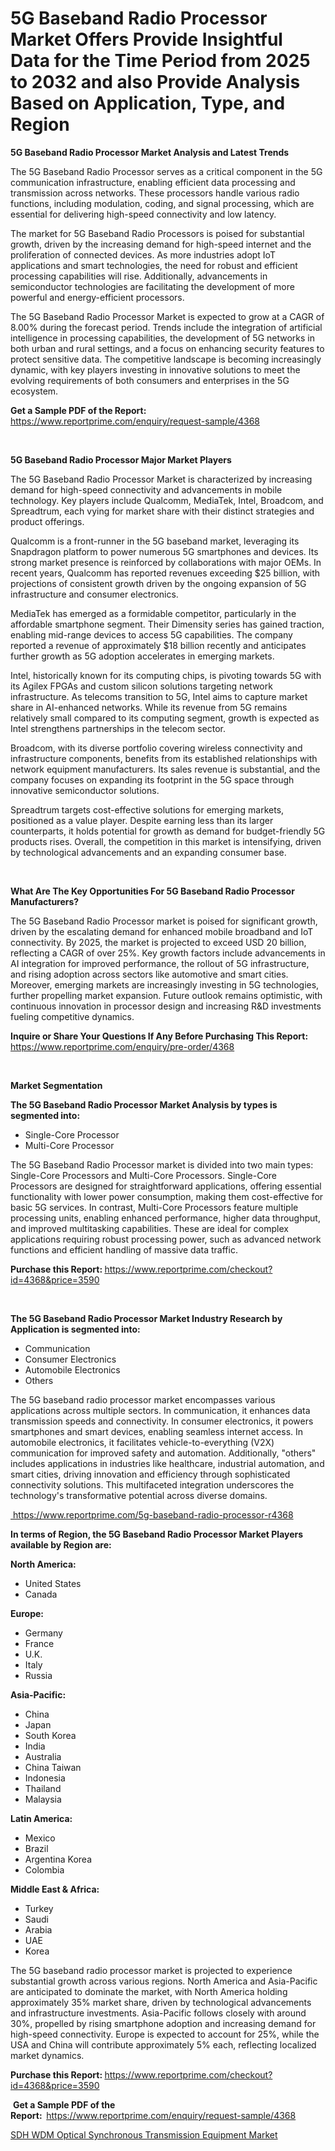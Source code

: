 <p><h1>5G Baseband Radio Processor Market Offers Provide Insightful Data for the Time Period from 2025 to 2032 and also Provide Analysis Based on Application, Type, and Region</h1></p><p><strong>5G Baseband Radio Processor Market Analysis and Latest Trends</strong></p>
<p><p>The 5G Baseband Radio Processor serves as a critical component in the 5G communication infrastructure, enabling efficient data processing and transmission across networks. These processors handle various radio functions, including modulation, coding, and signal processing, which are essential for delivering high-speed connectivity and low latency.</p><p>The market for 5G Baseband Radio Processors is poised for substantial growth, driven by the increasing demand for high-speed internet and the proliferation of connected devices. As more industries adopt IoT applications and smart technologies, the need for robust and efficient processing capabilities will rise. Additionally, advancements in semiconductor technologies are facilitating the development of more powerful and energy-efficient processors.</p><p>The 5G Baseband Radio Processor Market is expected to grow at a CAGR of 8.00% during the forecast period. Trends include the integration of artificial intelligence in processing capabilities, the development of 5G networks in both urban and rural settings, and a focus on enhancing security features to protect sensitive data. The competitive landscape is becoming increasingly dynamic, with key players investing in innovative solutions to meet the evolving requirements of both consumers and enterprises in the 5G ecosystem.</p></p>
<p><strong>Get a Sample PDF of the Report:&nbsp;</strong> <a href="https://www.reportprime.com/enquiry/request-sample/4368?utm_campaign=2991&utm_medium=2&utm_source=Github&utm_content=ia&utm_term=19032025&utm_id=5g-baseband-radio-processor">https://www.reportprime.com/enquiry/request-sample/4368</a></p>
<p>&nbsp;</p>
<p><strong>5G Baseband Radio Processor Major Market Players</strong></p>
<p><p>The 5G Baseband Radio Processor Market is characterized by increasing demand for high-speed connectivity and advancements in mobile technology. Key players include Qualcomm, MediaTek, Intel, Broadcom, and Spreadtrum, each vying for market share with their distinct strategies and product offerings.</p><p>Qualcomm is a front-runner in the 5G baseband market, leveraging its Snapdragon platform to power numerous 5G smartphones and devices. Its strong market presence is reinforced by collaborations with major OEMs. In recent years, Qualcomm has reported revenues exceeding $25 billion, with projections of consistent growth driven by the ongoing expansion of 5G infrastructure and consumer electronics.</p><p>MediaTek has emerged as a formidable competitor, particularly in the affordable smartphone segment. Their Dimensity series has gained traction, enabling mid-range devices to access 5G capabilities. The company reported a revenue of approximately $18 billion recently and anticipates further growth as 5G adoption accelerates in emerging markets.</p><p>Intel, historically known for its computing chips, is pivoting towards 5G with its Agilex FPGAs and custom silicon solutions targeting network infrastructure. As telecoms transition to 5G, Intel aims to capture market share in AI-enhanced networks. While its revenue from 5G remains relatively small compared to its computing segment, growth is expected as Intel strengthens partnerships in the telecom sector.</p><p>Broadcom, with its diverse portfolio covering wireless connectivity and infrastructure components, benefits from its established relationships with network equipment manufacturers. Its sales revenue is substantial, and the company focuses on expanding its footprint in the 5G space through innovative semiconductor solutions.</p><p>Spreadtrum targets cost-effective solutions for emerging markets, positioned as a value player. Despite earning less than its larger counterparts, it holds potential for growth as demand for budget-friendly 5G products rises. Overall, the competition in this market is intensifying, driven by technological advancements and an expanding consumer base.</p></p>
<p>&nbsp;</p>
<p><strong>What Are The Key Opportunities For 5G Baseband Radio Processor Manufacturers?</strong></p>
<p><p>The 5G Baseband Radio Processor market is poised for significant growth, driven by the escalating demand for enhanced mobile broadband and IoT connectivity. By 2025, the market is projected to exceed USD 20 billion, reflecting a CAGR of over 25%. Key growth factors include advancements in AI integration for improved performance, the rollout of 5G infrastructure, and rising adoption across sectors like automotive and smart cities. Moreover, emerging markets are increasingly investing in 5G technologies, further propelling market expansion. Future outlook remains optimistic, with continuous innovation in processor design and increasing R&D investments fueling competitive dynamics.</p></p>
<p><strong>Inquire or Share Your Questions If Any Before Purchasing This Report:</strong> <a href="https://www.reportprime.com/enquiry/pre-order/4368?utm_campaign=2991&utm_medium=2&utm_source=Github&utm_content=ia&utm_term=19032025&utm_id=5g-baseband-radio-processor">https://www.reportprime.com/enquiry/pre-order/4368</a></p>
<p>&nbsp;</p>
<p><strong>Market Segmentation</strong></p>
<p><strong>The 5G Baseband Radio Processor Market Analysis by types is segmented into:</strong></p>
<p><ul><li>Single-Core Processor</li><li>Multi-Core Processor</li></ul></p>
<p><p>The 5G Baseband Radio Processor market is divided into two main types: Single-Core Processors and Multi-Core Processors. Single-Core Processors are designed for straightforward applications, offering essential functionality with lower power consumption, making them cost-effective for basic 5G services. In contrast, Multi-Core Processors feature multiple processing units, enabling enhanced performance, higher data throughput, and improved multitasking capabilities. These are ideal for complex applications requiring robust processing power, such as advanced network functions and efficient handling of massive data traffic.</p></p>
<p><strong>Purchase this Report:&nbsp;</strong><a href="https://www.reportprime.com/checkout?id=4368&price=3590&utm_campaign=2991&utm_medium=2&utm_source=Github&utm_content=ia&utm_term=19032025&utm_id=5g-baseband-radio-processor">https://www.reportprime.com/checkout?id=4368&price=3590</a></p>
<p>&nbsp;</p>
<p><strong>The 5G Baseband Radio Processor Market Industry Research by Application is segmented into:</strong></p>
<p><ul><li>Communication</li><li>Consumer Electronics</li><li>Automobile Electronics</li><li>Others</li></ul></p>
<p><p>The 5G baseband radio processor market encompasses various applications across multiple sectors. In communication, it enhances data transmission speeds and connectivity. In consumer electronics, it powers smartphones and smart devices, enabling seamless internet access. In automobile electronics, it facilitates vehicle-to-everything (V2X) communication for improved safety and automation. Additionally, "others" includes applications in industries like healthcare, industrial automation, and smart cities, driving innovation and efficiency through sophisticated connectivity solutions. This multifaceted integration underscores the technology's transformative potential across diverse domains.</p></p>
<p><a href="https://www.reportprime.com/5g-baseband-radio-processor-r4368?utm_campaign=2991&utm_medium=2&utm_source=Github&utm_content=ia&utm_term=19032025&utm_id=5g-baseband-radio-processor">&nbsp;https://www.reportprime.com/5g-baseband-radio-processor-r4368</a></p>
<p><strong>In terms of Region, the 5G Baseband Radio Processor Market Players available by Region are:</strong></p>
<p>
    <p> <strong> North America: </strong>
        <ul>
            <li>United States</li>
            <li>Canada</li>
        </ul>
        </p> 
    <p> <strong> Europe: </strong>
        <ul>
            <li>Germany</li>
            <li>France</li>
            <li>U.K.</li>
            <li>Italy</li>
            <li>Russia</li>
        </ul>
        </p> 
    <p> <strong> Asia-Pacific: </strong>
        <ul>
            <li>China</li>
            <li>Japan</li>
            <li>South Korea</li>
            <li>India</li>
            <li>Australia</li>
            <li>China Taiwan</li>
            <li>Indonesia</li>
            <li>Thailand</li>
            <li>Malaysia</li>
        </ul>
        </p> 
    <p> <strong> Latin America: </strong>
        <ul>
            <li>Mexico</li>
            <li>Brazil</li>
            <li>Argentina Korea</li>
            <li>Colombia</li>
        </ul>
        </p> 
    <p> <strong> Middle East & Africa: </strong>
        <ul>
            <li>Turkey</li>
            <li>Saudi</li>
            <li>Arabia</li>
            <li>UAE</li>
            <li>Korea</li>
        </ul>
    </p>
    </p>
<p><p>The 5G baseband radio processor market is projected to experience substantial growth across various regions. North America and Asia-Pacific are anticipated to dominate the market, with North America holding approximately 35% market share, driven by technological advancements and infrastructure investments. Asia-Pacific follows closely with around 30%, propelled by rising smartphone adoption and increasing demand for high-speed connectivity. Europe is expected to account for 25%, while the USA and China will contribute approximately 5% each, reflecting localized market dynamics.</p></p>
<p><strong>Purchase this Report: </strong><a href="https://www.reportprime.com/checkout?id=4368&price=3590&utm_campaign=2991&utm_medium=2&utm_source=Github&utm_content=ia&utm_term=19032025&utm_id=5g-baseband-radio-processor">https://www.reportprime.com/checkout?id=4368&price=3590</a></p>
<p>&nbsp;<strong>Get a Sample PDF of the Report:&nbsp;&nbsp;</strong><a href="https://www.reportprime.com/enquiry/request-sample/4368?utm_campaign=2991&utm_medium=2&utm_source=Github&utm_content=ia&utm_term=19032025&utm_id=5g-baseband-radio-processor">https://www.reportprime.com/enquiry/request-sample/4368</a></p>
<p><strong></strong></p>
<p><p><a href="https://github.com/ternainglin/Market-Research-Report-List-1/blob/main/sdh-wdm-optical-synchronous-transmission-equipment-market.md?utm_campaign=2991&utm_medium=2&utm_source=Github&utm_content=ia&utm_term=19032025&utm_id=5g-baseband-radio-processor">SDH WDM Optical Synchronous Transmission Equipment Market</a></p></p>